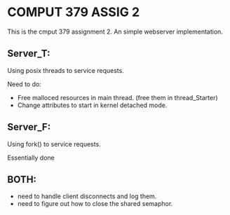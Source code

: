 COMPUT 379 ASSIG 2
==================

This is the cmput 379 assignment 2. An simple webserver implementation.

Server_T:
---------

Using posix threads to service requests.

Need to do:
*	Free malloced resources in main thread. (free them in thread_Starter)
*	Change attributes to start in kernel detached mode.

Server_F:
---------

Using fork() to service requests.

Essentially done


BOTH:
-----

*	need to handle client disconnects and log them.
*	need to figure out how to close the shared semaphor.